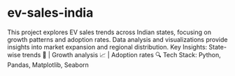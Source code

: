 # ev-sales-india
This project explores EV sales trends across Indian states, focusing on growth patterns and adoption rates. Data analysis and visualizations provide insights into market expansion and regional distribution.  Key Insights: State-wise trends 📍 | Growth analysis 📈 | Adoption rates 🔍  Tech Stack: Python, Pandas, Matplotlib, Seaborn
